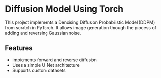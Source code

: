 # Diffusion Model Using Torch 

This project implements a Denoising Diffusion Probabilistic Model (DDPM) from scratch in PyTorch. It allows image generation through the process of adding and reversing Gaussian noise.

## Features
- Implements forward and reverse diffusion
- Uses a simple U-Net architecture
- Supports custom datasets
